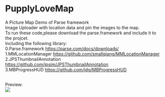 PupplyLoveMap
=============

A Picture Map Demo of Parse framework<br />
Image Uploader with location data and pin the images to the map.<br />
To run these code,please download the parse.framework and include it to the projcet.<br />
Including the following library:<br />
0.Parse.framework https://parse.com/docs/downloads/<br />
1.MMLocationManager https://github.com/smallqiang/MMLocationManager<br />
2.JPSThumbnailAnnotation https://github.com/jpsim/JPSThumbnailAnnotation<br />
3.MBProgressHUD https://github.com/jdg/MBProgressHUD<br />

<br />
Preview:<br />
<img src="http://content.jobsdb.com/Content/d0228/images/Shared/v8Revamp/logo_ftr_blue.gif">
